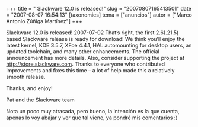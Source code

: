 +++
title = " Slackware 12.0 is released!"
slug = "20070807165413501"
date = "2007-08-07 16:54:13"
[taxonomies]
tema = ["anuncios"]
autor = ["Marco Antonio Zúñiga Martínez"]
+++

Slackware 12.0 is released! 2007-07-02 That’s right, the first
2.6(.21.5) based Slackware release is ready for download! We think
you’ll enjoy the latest kernel, KDE 3.5.7, XFce 4.4.1, HAL automounting
for desktop users, an updated toolchain, and many other enhancements.
The official announcement has more details. Also, consider supporting
the project at
<a href="http://store.slackware.com">http://store.slackware.com</a>.
Thanks to everyone who contributed improvements and fixes this time – a
lot of help made this a relatively smooth release.

Thanks, and enjoy!

Pat and the Slackware team

Nota un poco muy atrasada, pero bueno, la intención es la que cuenta,
apenas lo voy abajar y ver que tal viene, ya pondré mis comentarios :)

